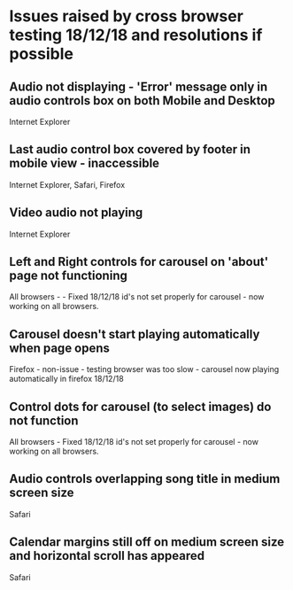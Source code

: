 # Issues raised by cross browser testing 18/12/18 and resolutions if possible
## Audio not displaying - 'Error' message only in audio controls box on both Mobile and Desktop
Internet Explorer
## Last audio control box covered by footer in mobile view - inaccessible
Internet Explorer, Safari, Firefox
## Video audio not playing
Internet Explorer
## Left and Right controls for carousel on 'about' page not functioning
All browsers - - Fixed 18/12/18 id's not set properly for carousel - now working on all browsers.
## Carousel doesn't start playing automatically when page opens
Firefox - non-issue - testing browser was too slow - carousel now playing automatically in firefox 18/12/18
## Control dots for carousel (to select images) do not function
All browsers - Fixed 18/12/18 id's not set properly for carousel - now working on all browsers.
## Audio controls overlapping song title in medium screen size
Safari
## Calendar margins still off on medium screen size and horizontal scroll has appeared
Safari